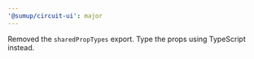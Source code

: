 ```yaml
---
'@sumup/circuit-ui': major
---
```


Removed the `sharedPropTypes` export. Type the props using TypeScript instead.
